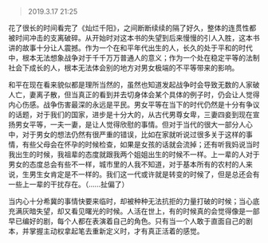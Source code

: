> 2019.3.17 21:25

​	花了很长的时间看完了《灿烂千阳》，之间断断续续的隔了好久，整体的连贯性都被时间冲击的支离破碎。
​	从开始时对这本书的失望到后来慢慢的引人入胜，这本书讲的故事十分让人震撼。作为一个在和平年代出生的人，长久的处于平和的时代中，根本无法想象战争对于千千万万普通人的意义；作为一个处在稳定平等的法制社会下成长的人，根本无法体会别的地方对男女极端的不平等带来的影响。

​	和平在现在看来貌似都是理所当然的，虽然也知道发起战争时会导致无数的人家破人亡，妻离子散，但当真正的看到并去切身体会某个具体的例子时，仍会让人觉得内心伤感。战争伤害最深的永远是平民。男女平等在当下的时代仍然是十分有争议的话题，对于我们的国家，进步是十分大的，从古代男尊女卑，三妻四妾到现在宣扬男女平等，一夫一妻，是让人觉得欣慰的事情。但对于当代的很大一部分人心中，对于男女的想法仍然有很严重的错误，比如在家就听说过很多关于这样的事情，有些父母会在怀孕的时候检查，如果是女孩的话就会流掉；还有听我妈说当时我出生的时候，我祖辈的态度就跟我两个姐姐出生的时候不一样。上一辈的人对于男女的态度总会有些不一样，城市里的人我不知道，对于基本所有的农村的人来说，生男生女肯定是不一样的。我们这一代或许就是转变的时候了，但是总还会有一些上一辈的干扰存在。（......扯偏了）

​	当内心十分希冀的事情快要来临时，却被种种无法抗拒的力量打破的时候；当心底充满灰暗失望，却又看见曙光的时候。人活在世上，有的时候真的会觉得像是一部早已编好的剧，每个人都在表演着自己的角色。只有当一个人敢于直面自己的剧本，并掌握主动权拿起笔去重新定义时，才有真正活着的感觉。